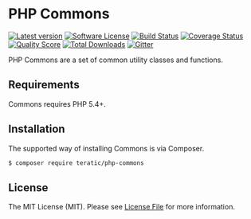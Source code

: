 # PHP Commons

[![Latest version][ico-version]][link-packagist]
[![Software License][ico-license]][link-license]
[![Build Status][ico-travis]][link-travis]
[![Coverage Status][ico-scrutinizer]][link-scrutinizer]
[![Quality Score][ico-code-quality]][link-code-quality]
[![Total Downloads][ico-downloads]][link-downloads]
[![Gitter][ico-gitter]][link-gitter]

PHP Commons are a set of common utility classes and functions.

## Requirements

Commons requires PHP 5.4+.

## Installation

The supported way of installing Commons is via Composer.

```sh
$ composer require teratic/php-commons
```

## License

The MIT License (MIT). Please see [License File](LICENSE.md) for more information.

[ico-version]: https://img.shields.io/packagist/v/teratic/commons.svg?style=flat-square
[ico-license]: https://img.shields.io/badge/license-MIT-brightgreen.svg?style=flat-square
[ico-travis]: https://img.shields.io/travis/teratic/php-commons/master.svg?style=flat-square
[ico-scrutinizer]: https://img.shields.io/scrutinizer/coverage/g/teratic/php-commons.svg?style=flat-square
[ico-code-quality]: https://img.shields.io/scrutinizer/g/teratic/php-commons.svg?style=flat-square
[ico-downloads]: https://img.shields.io/packagist/dt/teratic/commons.svg?style=flat-square
[ico-gitter]: https://img.shields.io/badge/GITTER-JOIN%20CHAT%20%E2%86%92-brightgreen.svg?style=flat-square

[link-packagist]: https://packagist.org/packages/teratic/commons
[link-license]: http://hassankhan.mit-license.org
[link-travis]: https://travis-ci.org/teratic/php-commons
[link-scrutinizer]: https://scrutinizer-ci.com/g/teratic/php-commons/code-structure
[link-code-quality]: https://scrutinizer-ci.com/g/teratic/php-commons
[link-downloads]: https://packagist.org/packages/teratic/commons
[link-gitter]: https://gitter.im/php-commons?utm_source=badge&utm_medium=badge&utm_campaign=pr-badge
